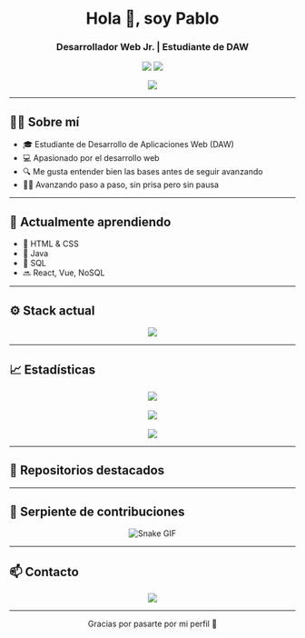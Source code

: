 <h1 align="center">Hola 👋, soy Pablo</h1>
<h3 align="center">Desarrollador Web Jr. | Estudiante de DAW</h3>

<p align="center">
  <img src="https://img.shields.io/github/followers/PabloCodevs?label=Seguidores&style=social" />
  <img src="https://img.shields.io/github/stars/PabloCodevs?affiliations=OWNER%2CCOLLABORATOR%2CORGANIZATION_MEMBER&style=social" />
</p>

<p align="center">
  <img src="https://readme-typing-svg.demolab.com/?lines=Desarrollador+Web+Junior;Aprendiendo+Java,+SQL+y+mucho+m%C3%A1s;&center=true&width=440&height=45&color=149414&vCenter=true&pause=1000" />
</p>

---

## 🧑‍💻 Sobre mí

- 🎓 Estudiante de Desarrollo de Aplicaciones Web (DAW)
- 💻 Apasionado por el desarrollo web
- 🔍 Me gusta entender bien las bases antes de seguir avanzando
- 🚶‍♂️ Avanzando paso a paso, sin prisa pero sin pausa

---

## 🚧 Actualmente aprendiendo

- 🔹 HTML & CSS  
- 🔹 Java  
- 🔹 SQL  
- 🔜 React, Vue, NoSQL

---

## ⚙️ Stack actual

<p align="center">
  <img src="https://skillicons.dev/icons?i=html,css,java,mysql,git" />
</p>

---

## 📈 Estadísticas

<p align="center">
  <img src="https://github-readme-stats.vercel.app/api?username=PabloCodevs&show_icons=true&theme=tokyonight&hide_border=true" />
  <br/><br/>
  <img src="https://github-readme-streak-stats.herokuapp.com/?user=PabloCodevs&theme=tokyonight&hide_border=true" />
  <br/><br/>
  <img src="https://github-readme-stats.vercel.app/api/top-langs/?username=PabloCodevs&layout=compact&theme=tokyonight&hide_border=true" />
</p>

---

## 📌 Repositorios destacados

>
>

---

## 📸 Serpiente de contribuciones

<p align="center">
  <img src="dist/github-contribution-grid-snake.svg" alt="Snake GIF" />
</p>

---

## 📫 Contacto

<p align="center">
  <a href="https://www.linkedin.com/in/pablocodevs" target="_blank">
    <img src="https://img.shields.io/badge/LinkedIn-PabloCodevs-blue?style=flat-square&logo=linkedin" />
  </a>
</p>

---

<p align="center">Gracias por pasarte por mi perfil 💙</p>
